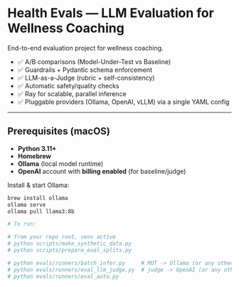 # Health Evals — LLM Evaluation for Wellness Coaching

End-to-end evaluation project for wellness coaching.

- ✅ A/B comparisons (Model-Under-Test vs Baseline)
- ✅ Guardrails + Pydantic schema enforcement
- ✅ LLM-as-a-Judge (rubric + self-consistency)
- ✅ Automatic safety/quality checks
- ✅ Ray for scalable, parallel inference
- ✅ Pluggable providers (Ollama, OpenAI, vLLM) via a single YAML config

---

## Prerequisites (macOS)

- **Python 3.11+**
- **Homebrew**
- **Ollama** (local model runtime)
- **OpenAI** account with **billing enabled** (for baseline/judge)

Install & start Ollama:
```bash
brew install ollama
ollama serve
ollama pull llama3:8b

# To run: 

# from your repo root, venv active
# python scripts/make_synthetic_data.py
# python scripts/prepare_eval_splits.py

# python evals/runners/batch_infer.py     # MUT -> Ollama (or any other model if you changed it)
# python evals/runners/eval_llm_judge.py  # judge -> OpenAI (or any other model if you changed it)
# python evals/runners/eval_auto.py
